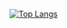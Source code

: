 [![Top Langs](https://github-readme-stats.vercel.app/api/top-langs/?username=Sidpatchy&layout=compact&theme=radical)](https://github.com/anuraghazra/github-readme-stats)
